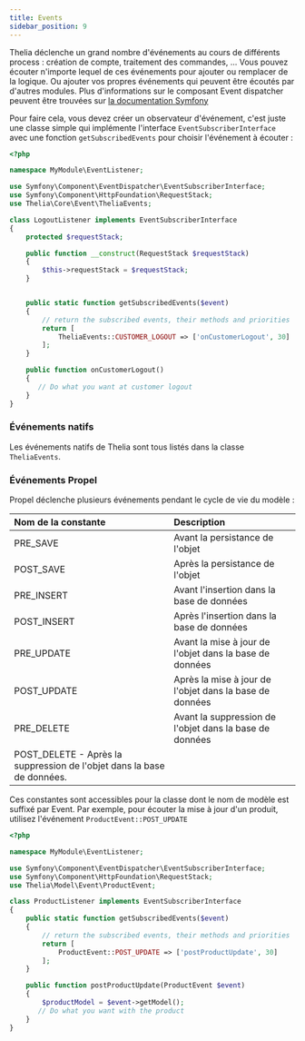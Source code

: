 ```yaml
---
title: Events
sidebar_position: 9
---
```



Thelia déclenche un grand nombre d'événements au cours de différents process : création de compte, traitement des commandes, ...
Vous pouvez écouter n'importe lequel de ces événements pour ajouter ou remplacer de la logique. Ou ajouter vos propres événements qui peuvent être écoutés par d'autres modules.
Plus d'informations sur le composant Event dispatcher peuvent être trouvées sur [la documentation Symfony](https://symfony.com/doc/current/components/event_dispatcher.html)


Pour faire cela, vous devez créer un observateur d'événement, c'est juste une classe simple qui implémente l'interface `EventSubscriberInterface` avec une fonction `getSubscribedEvents` pour choisir l'événement à écouter :
```php
<?php

namespace MyModule\EventListener;

use Symfony\Component\EventDispatcher\EventSubscriberInterface;
use Symfony\Component\HttpFoundation\RequestStack;
use Thelia\Core\Event\TheliaEvents;

class LogoutListener implements EventSubscriberInterface
{
    protected $requestStack;

    public function __construct(RequestStack $requestStack)
    {
        $this->requestStack = $requestStack;
    }


    public static function getSubscribedEvents($event)
    {
        // return the subscribed events, their methods and priorities
        return [
            TheliaEvents::CUSTOMER_LOGOUT => ['onCustomerLogout', 30]
        ];
    }

    public function onCustomerLogout()
    {
       // Do what you want at customer logout
    }
}
```

### Événements natifs
Les événements natifs de Thelia sont tous listés dans la classe `TheliaEvents`.


### Événements Propel
Propel déclenche plusieurs événements pendant le cycle de vie du modèle :


| Nom de la constante                                                    | Description                                             |
|:-----------------------------------------------------------------------|:--------------------------------------------------------|
| PRE_SAVE                                                               | Avant la persistance de l'objet                         |
| POST_SAVE                                                              | Après la persistance de l'objet                         |
| PRE_INSERT                                                             | Avant l'insertion dans la base de données               |
| POST_INSERT                                                            | Après l'insertion dans la base de données               |
| PRE_UPDATE                                                             | Avant la mise à jour de l'objet dans la base de données |
| POST_UPDATE                                                            | Après la mise à jour de l'objet dans la base de données |
| PRE_DELETE                                                             | Avant la suppression de l'objet dans la base de données |
| POST_DELETE - Après la suppression de l'objet dans la base de données. |                                                         |

Ces constantes sont accessibles pour la classe dont le nom de modèle est suffixé par Event.
Par exemple, pour écouter la mise à jour d'un produit, utilisez l'événement `ProductEvent::POST_UPDATE`

```php
<?php

namespace MyModule\EventListener;

use Symfony\Component\EventDispatcher\EventSubscriberInterface;
use Symfony\Component\HttpFoundation\RequestStack;
use Thelia\Model\Event\ProductEvent;

class ProductListener implements EventSubscriberInterface
{
    public static function getSubscribedEvents($event)
    {
        // return the subscribed events, their methods and priorities
        return [
            ProductEvent::POST_UPDATE => ['postProductUpdate', 30]
        ];
    }

    public function postProductUpdate(ProductEvent $event)
    {
        $productModel = $event->getModel();
       // Do what you want with the product
    }
}
```
